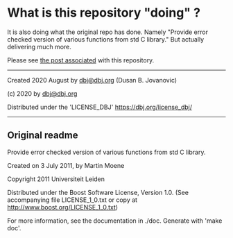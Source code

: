 
# What is this repository "doing" ?

It is also doing what the original repo has done. Namely "Provide error checked version of various functions from std C library." But actually delivering much more.

Please see [the post associated](https://dbj.org/what-is-your-error-handling-policy/) with this repository.

---

Created 2020 August by dbj@dbj.org (Dusan B. Jovanovic)

(c) 2020 by dbj@dbj.org

Distributed under the 'LICENSE_DBJ' https://dbj.org/license_dbj/

---
## Original readme 

Provide error checked version of various functions from std C library.

Created on 3 July 2011, by Martin Moene

Copyright 2011 Universiteit Leiden

Distributed under the Boost Software License, Version 1.0.
(See accompanying file LICENSE_1_0.txt or copy at http://www.boost.org/LICENSE_1_0.txt)

For more information, see the documentation in ./doc. Generate with 'make doc'.
